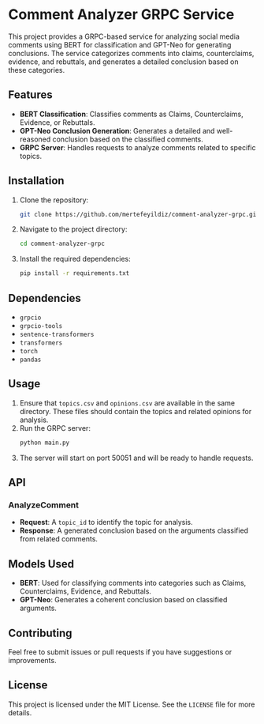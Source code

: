 # Comment Analyzer GRPC Service

This project provides a GRPC-based service for analyzing social media comments using BERT for classification and GPT-Neo for generating conclusions. The service categorizes comments into claims, counterclaims, evidence, and rebuttals, and generates a detailed conclusion based on these categories.

## Features

- **BERT Classification**: Classifies comments as Claims, Counterclaims, Evidence, or Rebuttals.
- **GPT-Neo Conclusion Generation**: Generates a detailed and well-reasoned conclusion based on the classified comments.
- **GRPC Server**: Handles requests to analyze comments related to specific topics.

## Installation

1. Clone the repository:
    ```bash
    git clone https://github.com/mertefeyildiz/comment-analyzer-grpc.git
    ```
2. Navigate to the project directory:
    ```bash
    cd comment-analyzer-grpc
    ```
3. Install the required dependencies:
    ```bash
    pip install -r requirements.txt
    ```

## Dependencies

- `grpcio`
- `grpcio-tools`
- `sentence-transformers`
- `transformers`
- `torch`
- `pandas`

## Usage

1. Ensure that `topics.csv` and `opinions.csv` are available in the same directory. These files should contain the topics and related opinions for analysis.
2. Run the GRPC server:
    ```bash
    python main.py
    ```
3. The server will start on port 50051 and will be ready to handle requests.

## API

### AnalyzeComment

- **Request**: A `topic_id` to identify the topic for analysis.
- **Response**: A generated conclusion based on the arguments classified from related comments.

## Models Used

- **BERT**: Used for classifying comments into categories such as Claims, Counterclaims, Evidence, and Rebuttals.
- **GPT-Neo**: Generates a coherent conclusion based on classified arguments.

## Contributing

Feel free to submit issues or pull requests if you have suggestions or improvements.

## License

This project is licensed under the MIT License. See the `LICENSE` file for more details.
